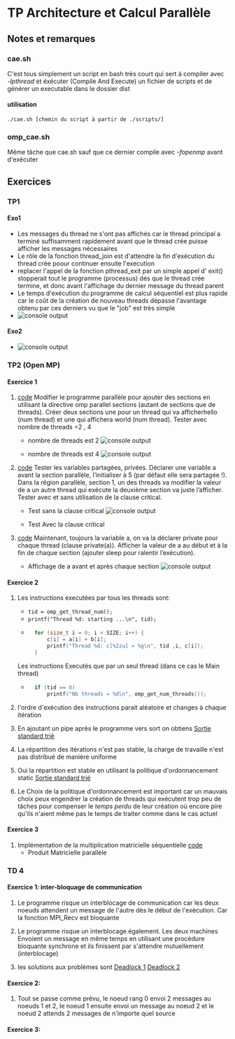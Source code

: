 # TP Architecture et Calcul Parallèle

## Notes et remarques

### cae.sh

C'est tous simplement un script en bash très court qui sert à compiler avec *-lpthread* et éxécuter (Compile And Execute) un fichier de scripts et de générer un executable dans le dossier dist
#### utilisation
`./cae.sh [chemin du script à partir de ./scripts/]`

### omp_cae.sh
Même tâche que cae.sh sauf que ce dernier compile avec *-fopenmp* avant d'exécuter

## Exercices

### TP1
#### Exo1

- Les messages du thread ne s'ont pas affichés car le thread principal a terminé suffisamment rapidement avant que le thread crée puisse afficher les messages nécessaires
- Le rôle de la fonction thread_join est d'attendre la fin d'exécution du thread crée poour continuer ensuite l'execution
- replacer l'appel de la fonction pthread_exit par un simple appel d' exit() stopperait tout le programme (processus) dés que le thread crée termine, et donc avant l'affichage du dernier message du thread parent
- Le temps d'exécution du programme de calcul séquentiel est plus rapide car le coût de la création de nouveau threads dépasse l'avantage obtenu par ces derniers vu que le "job" est très simple
- ![console output](scripts/td1/exo1/comp_seq_para.jpg)


#### Exo2

- ![console output](scripts/td1/exo2/time_comparison.jpg)

### TP2 (Open MP)

#### Exercice 1

 1. [code](scripts/td2/exo1/sections.c) Modifier le programme parallèle pour ajouter des sections en utilisant la directive omp parallel
sections (autant de sections que de threads). Créer deux sections une pour un thread qui va afficherhello (num thread) et une qui affichera world (num thread). Tester avec nombre de threads =2 , 4

    - nombre de threads est 2
![console output](scripts/td2/exo1/hello_world_threads_sections.png)

    - nombre de threads est 4
![console output](scripts/td2/exo1/hello_world_threads4_sections.png)

2. [code](scripts/td2/exo1/test_prive.c) Tester les variables partagées, privées. Déclarer une variable a avant la section parallèle,
l’initialiser à 5 (par défaut elle sera partagée !). Dans la région parallèle, section 1, un des threads
va modifier la valeur de a un autre thread qui exécute la deuxième section va juste l’afficher. Tester
avec et sans utilisation de la clause critical.

   - Test sans la clause critical
![console output](scripts/td2/exo1/test_partage_no_critical.png)
   
   - Test Avec la clause critical

3. [code](scripts/td2/exo1/clause_private.c) Maintenant, toujours la variable a, on va la déclarer private pour chaque thread (clause private(a)).
Afficher la valeur de a au début et à la fin de chaque section (ajouter sleep pour ralentir
l’exécution).

    - Affichage de a avant et après chaque section
![console output](scripts/td2/exo1/test_clause_private.png)

#### Exercice 2

1. Les instructions executées par tous les threads sont:
    - `tid = omp_get_thread_num();`
    - `printf("Thread %d: starting ...\n", tid);`
    - ```C
        for (size_t i = 0; i < SIZE; i++) {
            c[i] = a[i] + b[i];
            printf("Thread %d: c[%2zu] = %g\n", tid ,i, c[i]);
        }
        ```
    Les instructions Executés que par un seul thread (dans ce cas le Main thread)

    - ```C
        if (tid == 0)
            printf("Nb threads = %d\n", omp_get_num_threads());
        ```
2. l'ordre d'exécution des instructions parait aléatoire et changes à chaque itération

3. En ajoutant un pipe après le programme vers sort on obtiens [Sortie standard trié](scripts/td2/exo2/sortie_standard_trie.txt)

4. La répartition des itérations n'est pas stable, la charge de travaille n'est pas distribué de manière uniforme

5. Oui la répartition est stable en utilisant la politique d'ordonnancement static [Sortie standard trié](scripts/td2/exo2/sortie_standard_trie_static.txt)

6. Le Choix de la politique d'ordonnancement est important car un mauvais choix peux engendrer la création de threads qui exécutent trop peu de tâches pour compenser le *temps perdu* de leur création où encore pire qu'ils n'aient même pas le temps de traiter comme dans le cas actuel

#### Exercice 3

1. Implémentation de la multiplication matricielle séquentielle [code](scripts/td2/exo3/produit_matrice_2d.c)
    - Produit Matricielle parallèle


### TD 4

#### Exercice 1: inter-bloquage de communication

1. Le programme risque un interblocage de communication car les deux noeuds attendent un message de l'autre dès le début de l'exécution. Car la fonction MPI_Recv est bloquante

2. Le programme risque un interblocage également. Les deux machines Envoient un message en même temps en utilisant une procèdure bloquante synchrone et ils finissent par s'attendre mutuellement (interblocage)

3. les solutions aux problèmes sont [Deadlock 1](scripts/td4/deadlock_1.c) [Deadlock 2](scripts/td4/deadlock_2.c)

#### Exercice 2:

1. Tout se passe comme prévu, le noeud rang 0 envoi 2 messages au noeuds 1 et 2, le noeud 1 ensuite envoi un message au noeud 2 et le noeud 2 attends 2 messages de n'importe quel source

#### Exercice 3:


